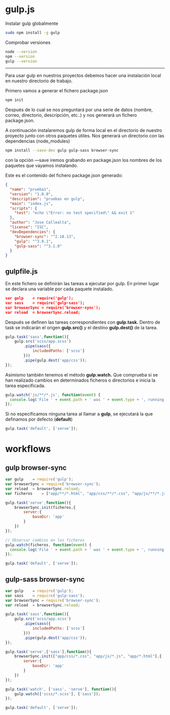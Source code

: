 # gulp.js

Instalar gulp globalmente
```sh
sudo npm install -g gulp
```

Comprobar versiones
```sh
node --version
npm --version
gulp --version
```
---

Para usar gulp en nuestros proyectos debemos hacer una instalación local en nuestro directorio de trabajo.

Primero vamos a generar el fichero package.json

```js
npm init
```

Después de lo cual se nos preguntará por una serie de datos (nombre, correo, directorio, descripción, etc..) y nos generará un fichero package.json.

A continuación instalaremos gulp de forma local en el directorio de nuestro proyecto junto con otros paquetes útiles. Nos generará un directorio con las dependencias (node\_modules)

```sh
npm install --save-dev gulp gulp-sass browser-sync
```

con la opción —save iremos grabando en package.json los nombres de los paquetes que vayamos instalando.

Este es el contenido del fichero package.json generado:

```json
{
  "name": "prueba1",
  "version": "1.0.0",
  "description": "pruebas en gulp",
  "main": "index.js",
  "scripts": {
    "test": "echo \"Error: no test specified\" && exit 1"
  },
  "author": "Jose Callealta",
  "license": "ISC",
  "devDependencies": {
    "browser-sync": "^2.18.13",
    "gulp": "^3.9.1",
    "gulp-sass": "^3.1.0"
  }
}
```

gulpfile.js
-----------

En este fichero se definirán las tareas a ejecutar por gulp.
En primer lugar se declara una variable por cada paquete instalado.

```json
var gulp 	= require('gulp');
var sass 	= require('gulp-sass');
var browserSync	= require('browser-sync');
var reload 	= browserSync.reload;
```

Después se definen las tareas correspondientes con **gulp.task.** Dentro de task se indicarán el origen **gulp.src()** y el destino **gulp.dest()** de la tarea.

```js
gulp.task('sass',function(){
	gulp.src('scss/app.scss')
		.pipe(sass({
			includedPaths: ['scss']
		}))
		.pipe(gulp.dest('app/css'));
});
```

Asimismo también tenemos el método **gulp.watch.** Que comprueba si se han realizado cambios en determinados ficheros o directorios e inicia la tarea especificada.

```js
gulp.watch('js/**/*.js', function(event) {
  console.log('File ' + event.path + ' was ' + event.type + ', running tasks...');
});
```

Si no especificamos ninguna tarea al llamar a **gulp**, se ejecutará la que definamos por defecto (**default**)

```js
gulp.task('default', ['serve']);
```

# workflows

## gulp browser-sync

```js
var gulp 	= require('gulp');
var browserSync	= require('browser-sync');
var reload 	= browserSync.reload;
var ficheros	= ["app/**/*.html", "app/css/**/*.css", "app/js/**/*.js"];

gulp.task('serve',function(){
	browserSync.init(ficheros,{
		server:{
			baseDir: 'app'
		}
	})
});

// Observar cambios en los ficheros
gulp.watch(ficheros, function(event) {
  console.log('File ' + event.path + ' was ' + event.type + ', running tasks...');
});

gulp.task('default', ['serve']);

```

## gulp-sass browser-sync

```js
var gulp 	= require('gulp');
var sass 	= require('gulp-sass');
var browserSync	= require('browser-sync');
var reload 	= browserSync.reload;

gulp.task('sass',function(){
	gulp.src('scss/app.scss')
		.pipe(sass({
			includedPaths: ['scss']
		}))
		.pipe(gulp.dest('app/css'));
});

gulp.task('serve',['sass'],function(){
	browserSync.init(["app/css/*.css", "app/js/*.js", "app/*.html"],{
		server:{
			baseDir: 'app'
		}
	})
});

gulp.task('watch', ['sass', 'serve'], function(){
	gulp.watch(['scss/*.scss'], ['sass']);
});

gulp.task('default', ['serve']);
```
